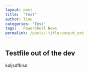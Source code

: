 ```yaml
---
layout: post
title:  "Test"
author: Tinu
categories: "Test"
tags:   PowerShell News
permalink: /posts/:title:output_ext
---
```


## Testfile out of the dev

kaljsdfklsd
